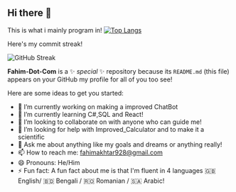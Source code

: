 ## Hi there 👋
This is what i mainly program in!
[![Top Langs](https://github-readme-stats.vercel.app/api/top-langs/?username=Fahim-Dot-Com&layout=pie)](https://github.com/anuraghazra/github-readme-stats)

Here's my commit streak! 

![GitHub Streak](https://github-readme-streak-stats.herokuapp.com/?user=Fahim-Dot-Com&theme=dark)

**Fahim-Dot-Com** is a ✨ _special_ ✨ repository because its `README.md` (this file) appears on your GitHub my profile for all of you too see!

Here are some ideas to get you started:

- 🔭 I’m currently working on making a improved ChatBot
- 🌱 I’m currently learning C#,SQL and React!
- 👯 I’m looking to collaborate on with anyone who can guide me!
- 🤔 I’m looking for help with Improved_Calculator and to make it a scientific 
- 💬 Ask me about anything like my goals and dreams or anything really!
- 📫 How to reach me: fahimakhtar928@gmail.com 
- 😄 Pronouns: He/Him
- ⚡ Fun fact: A fun fact about me is that I'm fluent in 4 languages 🇬🇧 English/ 🇧🇩 Bengali / 🇷🇴 Romanian / 🇸🇦 Arabic!
